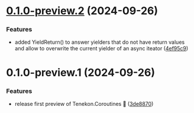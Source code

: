 # [0.1.0-preview.2](https://github.com/tenekon/Tenekon.Coroutines/compare/0.1.0-preview.1...0.1.0-preview.2) (2024-09-26)


### Features

* added YieldReturn() to answer yielders that do not have return values and allow to overwrite the current yielder of an async iteator ([4ef95c9](https://github.com/tenekon/Tenekon.Coroutines/commit/4ef95c97e38be6ed25ba4b8112a2717c58c7e4bc))



# 0.1.0-preview.1 (2024-09-26)


### Features

* release first preview of Tenekon.Coroutines :tada: ([3de8870](https://github.com/tenekon/Tenekon.Coroutines/commit/3de887067787aa36b4979c3bb9da4c1d9ca01189))



